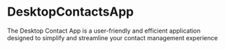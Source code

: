 # DesktopContactsApp

The Desktop Contact App is a user-friendly and efficient application designed to simplify and streamline your contact management experience
